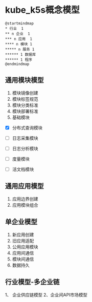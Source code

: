 # kube_k5s概念模型
``` plantuml
@startmindmap
* 行业  1
** n 企业  1
*** n 应用  1
**** n 模块 1
***** n 服务 1
****** 1 数据库
****** 1 程序   
@endmindmap
```


## 通用模块模型
1. 模块镜像创建
2. 模块标签规范
3. 模块分类标准
4. 模块部署标准
5. 基础模块
 * [x] 分布式查询模块
 * [ ] 日志采集模块
 * [ ] 日志分析模块
 * [ ] 度量模块
 * [ ] 活文档模块  


## 通用应用模型
1. 应用边界创建
2. 应用模块组合
## 单企业模型
1. 新应用创建
2. 旧应用适配
3. 公用应用模块
4. 应用间通信
5. 模块间通信
6. 数据持久

## 行业模型-多企业链
1、 企业供应链模型
2、企业间API市场模型